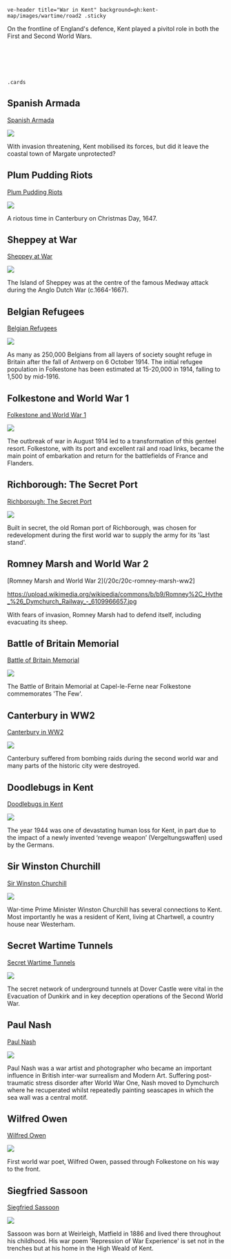 `ve-header title="War in Kent" background=gh:kent-map/images/wartime/road2 .sticky`

On the frontline of England's defence, Kent played a pivitol role in both the First and Second World Wars.

# &nbsp; 
`.cards`

## Spanish Armada

[Spanish Armada](/16c/16c-spanish-armada)

![](https://raw.githubusercontent.com/kent-map/images/main/thumbnails/wartime_Spanish_Armada.jpg)

With invasion threatening, Kent mobilised its forces, but did it leave the coastal town of Margate unprotected? 

## Plum Pudding Riots

[Plum Pudding Riots](/17c/17c-plum-pudding-riots)

![](https://raw.githubusercontent.com/kent-map/images/main/thumbnails/17c_Plum_Pudding_Riots.jpg)

A riotous time in Canterbury on Christmas Day, 1647.

## Sheppey at War

[Sheppey at War](/17c/17c-sheppey-at-war)

![](https://raw.githubusercontent.com/kent-map/images/main/thumbnails/17c_Sheppey_at_War.jpg)

The Island of Sheppey was at the centre of the famous Medway attack during the Anglo Dutch War (c.1664-1667).

## Belgian Refugees

[Belgian Refugees](/20c/20c-belgian-refugees/)

![](https://raw.githubusercontent.com/kent-map/images/main/thumbnails/wartime_Belgian_Refugees.jpg)

As many as 250,000 Belgians from all layers of society sought refuge in Britain after the fall of Antwerp on 6 October 1914. The initial refugee population in Folkestone has been estimated at 15-20,000 in 1914, falling to 1,500 by mid-1916.

## Folkestone and World War 1

[Folkestone and World War 1](/20c/20c-folkestone-ww1/)

![](https://raw.githubusercontent.com/kent-map/images/main/thumbnails/wartime_Folkestone_and_World_War_1.jpg)

The outbreak of war in August 1914 led to a transformation of this genteel resort. Folkestone, with its port and excellent rail and road links, became the main point of embarkation and return for the battlefields of France and Flanders.

## Richborough: The Secret Port

[Richborough: The Secret Port](/20c/20c-richborough/)

![](https://raw.githubusercontent.com/kent-map/images/main/thumbnails/seascpae_Richborough_The_Secret_Port.jpg)

Built in secret, the old Roman port of Richborough, was chosen for redevelopment during the first world war to supply the army for its 'last stand'.

## Romney Marsh and World War 2

[Romney Marsh and World War 2](/20c/20c-romney-marsh-ww2]

https://upload.wikimedia.org/wikipedia/commons/b/b9/Romney%2C_Hythe_%26_Dymchurch_Railway_-_6109966657.jpg

With fears of invasion, Romney Marsh had to defend itself, including evacuating its sheep.

## Battle of Britain Memorial

[Battle of Britain Memorial](/20c/20c-battle-of-britain-memorial/)

![](https://raw.githubusercontent.com/kent-map/images/main/thumbnails/wartime_Battle_of_Britain_Memorial.jpg)

The Battle of Britain Memorial at Capel-le-Ferne near Folkestone commemorates 'The Few'.

## Canterbury in WW2

[Canterbury in WW2](/canterbury/20c-canterbury-ww2/)

![](https://raw.githubusercontent.com/kent-map/images/main/thumbnails/wartime_Canterbury_in_WW2.jpg)

Canterbury suffered from bombing raids during the second world war and many parts of the historic city were destroyed.

## Doodlebugs in Kent

[Doodlebugs in Kent](/20c/ww2-doodlebug/)

![](https://raw.githubusercontent.com/kent-map/images/main/thumbnails/wartime_Doodlebugs_in_Kent.jpg)

The year 1944 was one of devastating human loss for Kent, in part due to the impact of a newly invented ‘revenge weapon’ (Vergeltungswaffen) used by the Germans.


## Sir Winston Churchill 

[Sir Winston Churchill ](/20c/20c-churchill-chartwell/)

![](https://raw.githubusercontent.com/kent-map/images/main/thumbnails/wartime_Sir_Winston_Churchill.jpg)

War-time Prime Minister Winston Churchill has several connections to Kent. Most importantly he was a resident of Kent, living at Chartwell, a country house near Westerham.

## Secret Wartime Tunnels

[Secret Wartime Tunnels](/20c/20c-secret-tunnels/)

![](https://raw.githubusercontent.com/kent-map/images/main/thumbnails/wartime_Secret_Wartime_Tunnels.jpg)

The secret network of underground tunnels at Dover Castle were vital in the Evacuation of Dunkirk and in key deception operations of the Second World War.

## Paul Nash

[Paul Nash](/20c/20c-nash-biography)

![](https://raw.githubusercontent.com/kent-map/images/main/thumbnails/wartime_Paul_Nash.jpg)

Paul Nash was a war artist and photographer who became an important influence in British inter-war surrealism and Modern Art. Suffering post-traumatic stress disorder after World War One, Nash moved to Dymchurch where he recuperated whilst repeatedly painting seascapes in which the sea wall was a central motif.

## Wilfred Owen

[Wilfred Owen](/20c/20c-owen-biography/)

![](https://raw.githubusercontent.com/kent-map/images/main/thumbnails/wartime_Wilfred_Owen.jpg)

First world war poet, Wilfred Owen, passed through Folkestone on his way to the front.

## Siegfried Sassoon

[Siegfried Sassoon](/20c/20c-sassoon-biography)

![](https://raw.githubusercontent.com/kent-map/images/main/thumbnails/poetry_Siegfried_Sassoon.jpg)

Sassoon was born at Weirleigh, Matfield in 1886 and lived there throughout his childhood. His war poem 'Repression of War Experience' is set not in the trenches but at his home in the High Weald of Kent.
